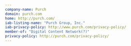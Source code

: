 ```yaml
---
company-name: Purch
domain: purch.com
home: http://purch.com/
iab-listing-name: "Purch Group, Inc."
iab-privacy-policy: http://www.purch.com/privacy-policy/
member-of: "Digital Content Network(?)"
privacy-policy: http://purch.com/privacy-policy/
---
```




